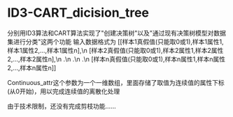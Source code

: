 # ID3-CART_dicision_tree
分别用ID3算法和CART算法实现了"创建决策树"以及"通过现有决策树模型对数据集进行分类"这两个功能
输入数据格式为
[[样本1真假值(只能取0或1),样本1属性1,样本1属性2,...,样本1属性n],\n
 [样本2真假值(只能取0或1),样本2属性1,样本2属性2,...,样本2属性n],\n
 .\n
 .\n
 .\n
 [样本n真假值(只能取0或1),样本n属性1,样本n属性2,...,样本n属性n]]
 
 Continuous_attr这个参数为一个一维数组，里面存储了取值为连续值的属性下标(从0开始)，用以完成连续值的离散化处理
 
 由于技术限制，还没有完成剪枝功能......
